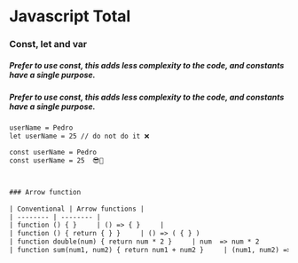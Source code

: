 # Javascript Total

### Const, let and var

##### Prefer to use const, this adds less complexity to the code, and constants have a single purpose.

##### Prefer to use const, this adds less complexity to the code, and constants have a single purpose.

```html
userName = Pedro
let userName = 25 // do not do it ❌

const userName = Pedro
const userName = 25  😎🎇



### Arrow function
  
| Conventional | Arrow functions |
| -------- | -------- | 
| function () { }     | () => { }     | 
| function () { return { } }     | () => ( { } )   
| function double(num) { return num * 2 }     | num  => num * 2   
| function sum(num1, num2) { return num1 + num2 }     | (num1, num2) => { return num1 + num2}   
